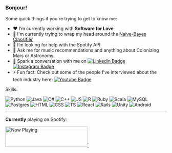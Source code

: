 ### Bonjour!

Some quick things if you're trying to get to know me:

- ❤️ I’m currently working with **Software for Love** 
- 🤔 I'm currently trying to wrap my head around the [Naive-Bayes Classifier](https://hrithiks-notes.netlify.app/ai/5_naive_bayes)
- 🎵 I’m looking for help with the Spotify API
- 🚀 Ask me for music recommendations and anything about Colonizing Mars or Astronomy.
- 💬 Spark a conversation with me on [![Linkedin Badge](https://img.shields.io/badge/-hrithikshah-blue?style=flat-square&logo=Linkedin&logoColor=white&link=https://www.linkedin.com/in/hrithik-shah/)](https://www.linkedin.com/in/hrithik-shah/) 
[![Instagram Badge](https://img.shields.io/badge/-hrithikhahs-purple?style=flat-square&logo=instagram&logoColor=white&link=https://instagram.com/hrithikhahs/)](https://instagram.com/hrithikhahs)
- ⚡ Fun fact: Check out some of the people I've interviewed about the tech industry here: [![Youtube Badge](https://img.shields.io/badge/-SESA-darkred?style=flat-square&logo=youtube&logoColor=white&link=https://www.youtube.com/channel/UCpz4QJ_fz0ffMZ4tpAXyjBw)](https://www.youtube.com/channel/UCpz4QJ_fz0ffMZ4tpAXyjBw)

Skills: 

![Python](https://img.shields.io/badge/python%20-%2314354C.svg?&style=for-the-badge&logo=python&logoColor=white) ![Java](https://img.shields.io/badge/java-%23ED8B00.svg?&style=for-the-badge&logo=java&logoColor=white) ![C#](https://img.shields.io/badge/c%23%20-%23239120.svg?&style=for-the-badge&logo=c-sharp&logoColor=white) ![C++](https://img.shields.io/badge/c++%20-%2300599C.svg?&style=for-the-badge&logo=c%2B%2B&logoColor=white) ![JS](https://img.shields.io/badge/javascript%20-%23323330.svg?&style=for-the-badge&logo=javascript&logoColor=%23F7DF1E) ![R](https://img.shields.io/badge/r-%23276DC3.svg?&style=for-the-badge&logo=r&logoColor=white) ![Ruby](https://img.shields.io/badge/ruby-%23CC342D.svg?&style=for-the-badge&logo=ruby&logoColor=white) ![Scala](https://img.shields.io/badge/scala-%23DC322F.svg?&style=for-the-badge&logo=scala&logoColor=white) ![MySQL](https://img.shields.io/badge/mysql-%2300f.svg?&style=for-the-badge&logo=mysql&logoColor=white) ![Postgres](https://img.shields.io/badge/postgres-%23316192.svg?&style=for-the-badge&logo=postgresql&logoColor=white) ![HTML](https://img.shields.io/badge/html5%20-%23E34F26.svg?&style=for-the-badge&logo=html5&logoColor=white) ![CSS](https://img.shields.io/badge/css3%20-%231572B6.svg?&style=for-the-badge&logo=css3&logoColor=white) ![TS](https://img.shields.io/badge/typescript%20-%23007ACC.svg?&style=for-the-badge&logo=typescript&logoColor=white) ![React](https://img.shields.io/badge/react%20-%2320232a.svg?&style=for-the-badge&logo=react&logoColor=%2361DAFB) ![Rails](https://img.shields.io/badge/rails%20-%23CC0000.svg?&style=for-the-badge&logo=ruby-on-rails&logoColor=white) ![Unity](https://img.shields.io/badge/unity%20-%23100000.svg?&style=for-the-badge&logo=unity&logoColor=white) ![Android](https://img.shields.io/badge/Android-3DDC84?logo=android&logoColor=white&style=for-the-badge)

---

**Currently** playing on Spotify:

<a href="https://natemoo-re-liart.vercel.app/now-playing?open">
    <img src="https://natemoo-re-liart.vercel.app/now-playing" width="256" height="64" alt="Now Playing">`
</a>
